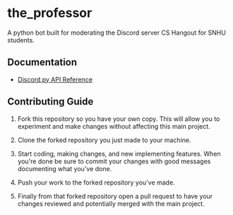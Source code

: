 # the_professor
A python bot built for moderating the Discord server CS Hangout for SNHU students.

## Documentation

* [Discord.py API Reference](https://discordpy.readthedocs.io/en/stable/api.html)

## Contributing Guide

1. Fork this repository so you have your own copy. This will allow you to experiment and make changes without affecting this main project.

2. Clone the forked repository you just made to your machine.

3. Start coding, making changes, and new implementing features. When you're done be sure to commit your changes with good messages documenting what you've done.

4. Push your work to the forked repository you've made.

5. Finally from that forked repository open a pull request to have your changes reviewed and potentially merged with the main project.